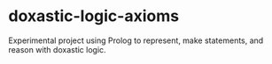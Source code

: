 # doxastic-logic-axioms
Experimental project using Prolog to represent, make statements, and reason with doxastic logic.
